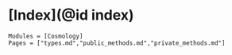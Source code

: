 # [Index](@id index)

```@index
Modules = [Cosmology]
Pages = ["types.md","public_methods.md","private_methods.md"]
```